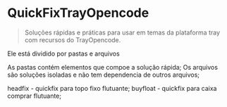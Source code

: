 # QuickFixTrayOpencode
> Soluções rápidas e práticas para usar em temas da plataforma tray com recursos do TrayOpencode.

Ele está dividido por pastas e arquivos

As pastas contém elementos que compoe a solução rápida;
Os arquivos são soluções isoladas e não tem dependencia de outros arquivos;

headfix  - quickfix para topo fixo flutuante;
buyfloat - quickfix para caixa comprar flutuante;

